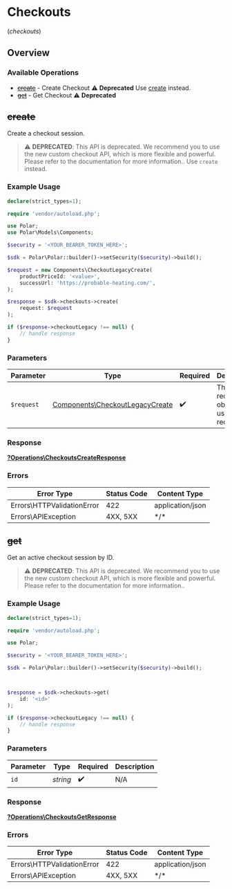 # Checkouts
(*checkouts*)

## Overview

### Available Operations

* [~~create~~](#create) - Create Checkout :warning: **Deprecated** Use [create](docs/sdks/custom/README.md#create) instead.
* [~~get~~](#get) - Get Checkout :warning: **Deprecated**

## ~~create~~

Create a checkout session.

> :warning: **DEPRECATED**: This API is deprecated. We recommend you to use the new custom checkout API, which is more flexible and powerful. Please refer to the documentation for more information.. Use `create` instead.

### Example Usage

```php
declare(strict_types=1);

require 'vendor/autoload.php';

use Polar;
use Polar\Models\Components;

$security = '<YOUR_BEARER_TOKEN_HERE>';

$sdk = Polar\Polar::builder()->setSecurity($security)->build();

$request = new Components\CheckoutLegacyCreate(
    productPriceId: '<value>',
    successUrl: 'https://probable-heating.com/',
);

$response = $sdk->checkouts->create(
    request: $request
);

if ($response->checkoutLegacy !== null) {
    // handle response
}
```

### Parameters

| Parameter                                                                          | Type                                                                               | Required                                                                           | Description                                                                        |
| ---------------------------------------------------------------------------------- | ---------------------------------------------------------------------------------- | ---------------------------------------------------------------------------------- | ---------------------------------------------------------------------------------- |
| `$request`                                                                         | [Components\CheckoutLegacyCreate](../../Models/Components/CheckoutLegacyCreate.md) | :heavy_check_mark:                                                                 | The request object to use for the request.                                         |

### Response

**[?Operations\CheckoutsCreateResponse](../../Models/Operations/CheckoutsCreateResponse.md)**

### Errors

| Error Type                 | Status Code                | Content Type               |
| -------------------------- | -------------------------- | -------------------------- |
| Errors\HTTPValidationError | 422                        | application/json           |
| Errors\APIException        | 4XX, 5XX                   | \*/\*                      |

## ~~get~~

Get an active checkout session by ID.

> :warning: **DEPRECATED**: This API is deprecated. We recommend you to use the new custom checkout API, which is more flexible and powerful. Please refer to the documentation for more information..

### Example Usage

```php
declare(strict_types=1);

require 'vendor/autoload.php';

use Polar;

$security = '<YOUR_BEARER_TOKEN_HERE>';

$sdk = Polar\Polar::builder()->setSecurity($security)->build();



$response = $sdk->checkouts->get(
    id: '<id>'
);

if ($response->checkoutLegacy !== null) {
    // handle response
}
```

### Parameters

| Parameter          | Type               | Required           | Description        |
| ------------------ | ------------------ | ------------------ | ------------------ |
| `id`               | *string*           | :heavy_check_mark: | N/A                |

### Response

**[?Operations\CheckoutsGetResponse](../../Models/Operations/CheckoutsGetResponse.md)**

### Errors

| Error Type                 | Status Code                | Content Type               |
| -------------------------- | -------------------------- | -------------------------- |
| Errors\HTTPValidationError | 422                        | application/json           |
| Errors\APIException        | 4XX, 5XX                   | \*/\*                      |